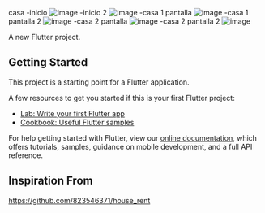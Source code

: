 casa
-inicio
![image](https://github.com/user-attachments/assets/fca214ed-e018-4fac-bbe9-851d0401f1c5)
-inicio 2
![image](https://github.com/user-attachments/assets/cf900657-1744-45d6-8379-8a92c7db4f48)
-casa 1 pantalla
![image](https://github.com/user-attachments/assets/0731a2c9-8ff2-496b-90b9-4d62aaf7c854)
-casa 1 pantalla 2
![image](https://github.com/user-attachments/assets/5637eb48-1960-41d3-bc50-d85dee2c7a8a)
-casa 2 pantalla
![image](https://github.com/user-attachments/assets/e4864018-aeaf-45ba-92a2-5164b63ae0b1)
-casa 2 pantalla 2
![image](https://github.com/user-attachments/assets/8d662a3f-d8c3-479a-8ca3-c30b24eedae4)


A new Flutter project.

## Getting Started

This project is a starting point for a Flutter application.

A few resources to get you started if this is your first Flutter project:

- [Lab: Write your first Flutter app](https://flutter.dev/docs/get-started/codelab)
- [Cookbook: Useful Flutter samples](https://flutter.dev/docs/cookbook)

For help getting started with Flutter, view our
[online documentation](https://flutter.dev/docs), which offers tutorials,
samples, guidance on mobile development, and a full API reference.

## Inspiration From
 https://github.com/823546371/house_rent

